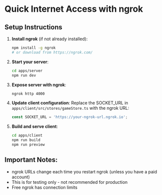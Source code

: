 # Quick Internet Access with ngrok

## Setup Instructions

1. **Install ngrok** (if not already installed):
   ```bash
   npm install -g ngrok
   # or download from https://ngrok.com/
   ```

2. **Start your server**:
   ```bash
   cd apps/server
   npm run dev
   ```

3. **Expose server with ngrok**:
   ```bash
   ngrok http 4000
   ```

4. **Update client configuration**:
   Replace the SOCKET_URL in `apps/client/src/stores/gameStore.ts` with the ngrok URL:
   ```typescript
   const SOCKET_URL = 'https://your-ngrok-url.ngrok.io';
   ```

5. **Build and serve client**:
   ```bash
   cd apps/client
   npm run build
   npm run preview
   ```

## Important Notes:
- ngrok URLs change each time you restart ngrok (unless you have a paid account)
- This is for testing only - not recommended for production
- Free ngrok has connection limits
